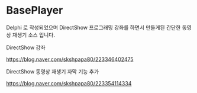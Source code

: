 # BasePlayer

Delphi 로 작성되었으며 DirectShow 프로그래밍 강좌를 하면서 만들게된 간단한 동영상 재생기 소스 입니다. 


DirectShow 강좌

https://blog.naver.com/skshpapa80/223346402475

DirectShow 동영상 재생기 자막 기능 추가

https://blog.naver.com/skshpapa80/223354114334
